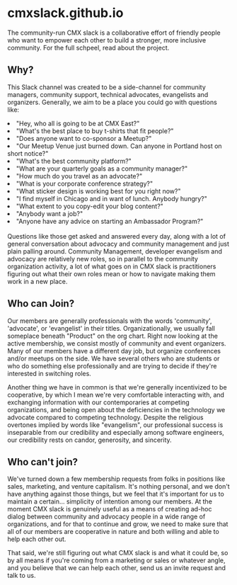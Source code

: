 # cmxslack.github.io

The community-run CMX slack is a collaborative effort of friendly people who want to empower each other to build a stronger, more inclusive community. For the full schpeel, read about the project.

## Why?

This Slack channel was created to be a side-channel for community managers, community support, technical advocates, evangelists and organizers. Generally, we aim to be a place you could go with questions like:

<li>"Hey, who all is going to be at CMX East?"</li>
<li>"What's the best place to buy t-shirts that fit people?"</li>
<li>"Does anyone want to co-sponsor a Meetup?"</li>
<li>"Our Meetup Venue just burned down. Can anyone in Portland host on short notice?"</li>
<li>"What's the best community platform?"</li>
<li>"What are your quarterly goals as a community manager?"</li>
<li>"How much do you travel as an advocate?"</li>
<li>"What is your corporate conference strategy?"</li>
<li>"What sticker design is working best for you right now?"</li>
<li>"I find myself in Chicago and in want of lunch. Anybody hungry?"</li>
<li>"What extent to you copy-edit your blog content?"</li>
<li>"Anybody want a job?"</li>
<li>"Anyone have any advice on starting an Ambassador Program?"</li>
<br>
Questions like those get asked and answered every day, along with a lot of general conversation about advocacy and community management and just plain palling around. Community Management, developer evangelism and advocacy are relatively new roles, so in parallel to the community organization activity, a lot of what goes on in CMX slack is practitioners figuring out what their own roles mean or how to navigate making them work in a new place.

## Who can Join?

Our members are generally professionals with the words 'community', 'advocate', or 'evangelist' in their titles. Organizationally, we usually fall someplace beneath "Product" on the org chart. Right now looking at the active membership, we consist mostly of community and event organizers. Many of our members have a different day job, but organize conferences and/or meetups on the side. We have several others who are students or who do something else professionally and are trying to decide if they're interested in switching roles.

Another thing we have in common is that we're generally incentivized to be cooperative, by which I mean we're very comfortable interacting with, and exchanging information with our contemporaries at competing organizations, and being open about the deficiencies in the technology we advocate compared to competing technology. Despite the religious overtones implied by words like "evangelism", our professional success is inseparable from our credibility and especially among software engineers, our credibility rests on candor, generosity, and sincerity.

## Who can't join?

We've turned down a few membership requests from folks in positions like sales, marketing, and venture capitalism. It's nothing personal, and we don't have anything against those things, but we feel that it's important for us to maintain a certain... simplicity of intention among our members. At the moment CMX slack is genuinely useful as a means of creating ad-hoc dialog between community and advocacy people in a wide range of organizations, and for that to continue and grow, we need to make sure that all of our members are cooperative in nature and both willing and able to help each other out.

That said, we're still figuring out what CMX slack is and what it could be, so by all means if you're coming from a marketing or sales or whatever angle, and you believe that we can help each other, send us an invite request and talk to us.
